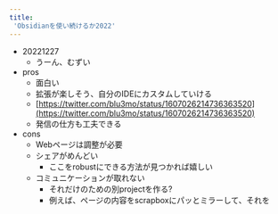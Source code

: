 ```yaml
---
title:
 'Obsidianを使い続けるか2022'
---
```

- 20221227
	- うーん、むずい
- pros
	- 面白い
	- 拡張が楽しそう、自分のIDEにカスタムしていける
	- [https://twitter.com/blu3mo/status/1607026214736363520](https://twitter.com/blu3mo/status/1607026214736363520)
	- 発信の仕方も工夫できる
- cons
	- Webページは調整が必要
	- シェアがめんどい
		- ここをrobustにできる方法が見つかれば嬉しい
	- コミュニケーションが取れない
		- それだけのための別projectを作る?
		- 例えば、ページの内容をscrapboxにパッとミラーして、それを